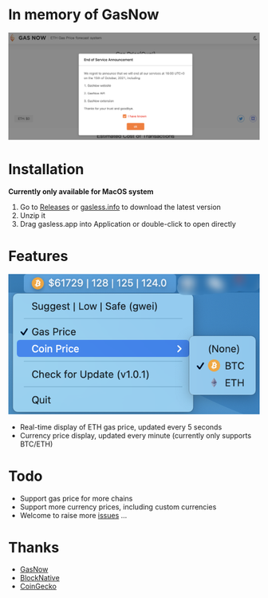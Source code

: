 # In memory of GasNow

![](docs/gasnow.png)

# Installation

**Currently only available for MacOS system**

1. Go to [Releases](https://github.com/cyhhao/gasless/releases) or [gasless.info](https://gasless.info) to download the latest version
2. Unzip it
3. Drag gasless.app into Application or double-click to open directly

# Features

![](docs/show1.png)

- Real-time display of ETH gas price, updated every 5 seconds
- Currency price display, updated every minute (currently only supports BTC/ETH)

# Todo

- Support gas price for more chains
- Support more currency prices, including custom currencies
- Welcome to raise more [issues](https://github.com/cyhhao/gasless/issues) ...

# Thanks

- [GasNow](https://www.gasnow.org/)
- [BlockNative](https://www.blocknative.com/gas-estimator)
- [CoinGecko](https://coingecko.com)
